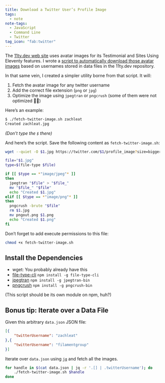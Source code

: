 ```yaml
---
title: Download a Twitter User’s Profile Image
tags:
  - note
note-tags:
  - JavaScript
  - Command Line
  - Twitter
tag_icon: "fab:twitter"
---
```

The [11ty.dev web site](https://www.11ty.dev/) uses avatar images for its Testimonial and Sites Using Eleventy features. I wrote a [script to automatically download those avatar images](https://github.com/11ty/11ty.dev/blob/master/avatars.sh) based on usernames stored in data files in the 11ty.dev repository.

In that same vein, I created a simpler utility borne from that script. It will:

1. Fetch the avatar image for any twitter username
2. Add the correct file extension (`png` or `jpg`)
3. Optimize the image using `jpegtran` or `pngcrush` (some of them were not optimized 🤷‍♂️)

Here’s an example:

```bash
$ ./fetch-twitter-image.sh zachleat
Created zachleat.jpg
```

_(Don’t type the `$` there)_

And here’s the script. Save the following content as `fetch-twitter-image.sh`:

```bash
wget --quiet -O $1.jpg https://twitter.com/$1/profile_image?size=bigger

file="$1.jpg"
type=$(file-type $file)

if [[ $type == *"image/jpeg"* ]]
then
  jpegtran "$file" > "$file_"
  mv "$file_" "$file"
  echo "Created $1.jpg"
elif [[ $type == *"image/png"* ]]
then
  pngcrush -brute "$file"
  rm $1.jpg
  mv pngout.png $1.png
  echo "Created $1.png"
fi
```

Don’t forget to add execute permissions to this file:

```bash
chmod +x fetch-twitter-image.sh
```

## Install the Dependencies

* wget: You probably already have this
* [file-type-cli](https://www.npmjs.com/package/file-type-cli) `npm install -g file-type-cli`
* [jpegtran](https://github.com/imagemin/jpegtran-bin) `npm install -g jpegtran-bin`
* [pngcrush](https://github.com/imagemin/pngcrush-bin#readme) `npm install -g pngcrush-bin`

(This script should be its own module on npm, huh?)

## Bonus tip: Iterate over a Data File

Given this arbitrary `data.json` JSON file:

```json
[{
    "twitterUsername": "zachleat"
},{
    "twitterUsername": "filamentgroup"
}]
```

Iterate over `data.json` using [`jq`](https://stedolan.github.io/jq/) and fetch all the images.

```bash
for handle in $(cat data.json | jq -r '.[] | .twitterUsername'); do
    ./fetch-twitter-image.sh $handle
done
```
